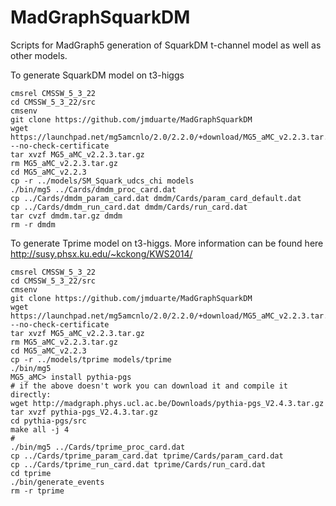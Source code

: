 MadGraphSquarkDM
================

Scripts for MadGraph5 generation of SquarkDM t-channel model as well as other models.

To generate SquarkDM model on t3-higgs
```
cmsrel CMSSW_5_3_22
cd CMSSW_5_3_22/src
cmsenv
git clone https://github.com/jmduarte/MadGraphSquarkDM
wget https://launchpad.net/mg5amcnlo/2.0/2.2.0/+download/MG5_aMC_v2.2.3.tar.gz --no-check-certificate
tar xvzf MG5_aMC_v2.2.3.tar.gz
rm MG5_aMC_v2.2.3.tar.gz
cd MG5_aMC_v2.2.3
cp -r ../models/SM_Squark_udcs_chi models
./bin/mg5 ../Cards/dmdm_proc_card.dat
cp ../Cards/dmdm_param_card.dat dmdm/Cards/param_card_default.dat
cp ../Cards/dmdm_run_card.dat dmdm/Cards/run_card.dat
tar cvzf dmdm.tar.gz dmdm
rm -r dmdm
```

To generate Tprime model on t3-higgs. More information can be found here
http://susy.phsx.ku.edu/~kckong/KWS2014/
```
cmsrel CMSSW_5_3_22
cd CMSSW_5_3_22/src
cmsenv
git clone https://github.com/jmduarte/MadGraphSquarkDM
wget https://launchpad.net/mg5amcnlo/2.0/2.2.0/+download/MG5_aMC_v2.2.3.tar.gz --no-check-certificate
tar xvzf MG5_aMC_v2.2.3.tar.gz
rm MG5_aMC_v2.2.3.tar.gz
cd MG5_aMC_v2.2.3
cp -r ../models/tprime models/tprime
./bin/mg5 
MG5_aMC> install pythia-pgs
# if the above doesn't work you can download it and compile it directly:
wget http://madgraph.phys.ucl.ac.be/Downloads/pythia-pgs_V2.4.3.tar.gz
tar xvzf pythia-pgs_V2.4.3.tar.gz
cd pythia-pgs/src
make all -j 4
# 
./bin/mg5 ../Cards/tprime_proc_card.dat
cp ../Cards/tprime_param_card.dat tprime/Cards/param_card.dat
cp ../Cards/tprime_run_card.dat tprime/Cards/run_card.dat
cd tprime
./bin/generate_events
rm -r tprime
```

